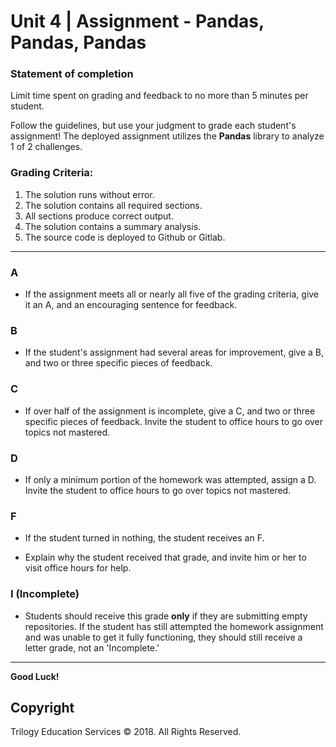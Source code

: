 # Unit 4 | Assignment - Pandas, Pandas, Pandas

### Statement of completion

Limit time spent on grading and feedback to no more than 5 minutes per student.

Follow the guidelines, but use your judgment to grade each student's assignment! The deployed assignment utilizes the **Pandas** library to analyze 1 of 2 challenges. 

### Grading Criteria:

1. The solution runs without error. 
2. The solution contains all required sections.
3. All sections produce correct output.
4. The solution contains a summary analysis.
5. The source code is deployed to Github or Gitlab.

- - -

### A

* If the assignment meets all or nearly all five of the grading criteria, give it an A, and an encouraging sentence for feedback.

### B

* If the student's assignment had several areas for improvement, give a B, and two or three specific pieces of feedback.

### C

* If over half of the assignment is incomplete, give a C, and two or three specific pieces of feedback. Invite the student to office hours to go over topics not mastered.

### D

* If only a minimum portion of the homework was attempted, assign a D. Invite the student to office hours to go over topics not mastered.

### F

* If the student turned in nothing, the student receives an F.

* Explain why the student received that grade, and invite him or her to visit office hours for help.

### I (Incomplete)

* Students should receive this grade **only** if they are submitting empty repositories. If the student has still attempted the homework assignment and was unable to get it fully functioning, they should still receive a letter grade, not an 'Incomplete.'

- - -

**Good Luck!**

## Copyright

Trilogy Education Services © 2018. All Rights Reserved.
